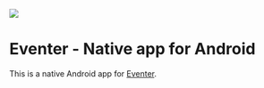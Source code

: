 ![](https://img.shields.io/github/license/Drako/eventer-android-app.svg?style=flat)

# Eventer - Native app for Android

This is a native Android app for [Eventer](https://eventer.app/).
